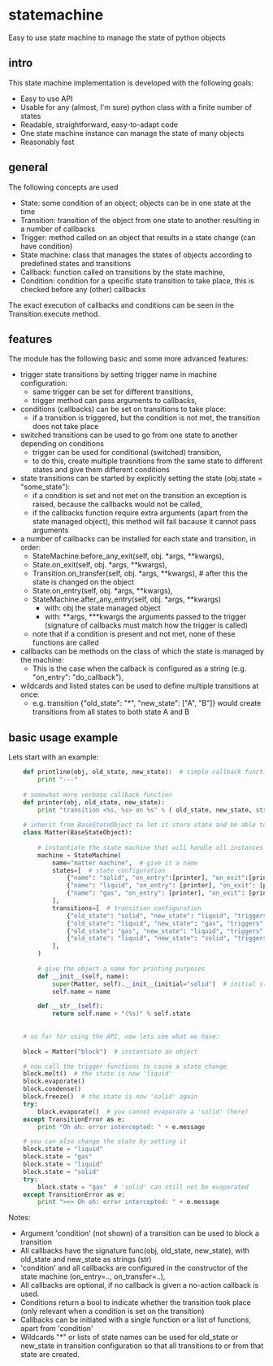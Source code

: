 # statemachine
Easy to use state machine to manage the state of python objects

## intro
This state machine implementation is developed with the following goals:

* Easy to use API
* Usable for any (almost, I'm sure) python class with a finite number of states
* Readable, straightforward, easy-to-adapt code
* One state machine instance can manage the state of many objects
* Reasonably fast

## general
The following concepts are used

* State: some condition of an object; objects can be in one state at the time
* Transition: transition of the object from one state to another resulting in a number of callbacks
* Trigger: method called on an object that results in a state change (can have condition)
* State machine: class that manages the states of objects according to predefined states and transitions
* Callback: function called on transitions by the state machine,
* Condition: condition for a specific state transition to take place, this is checked before any (other) callbacks

The exact execution of callbacks and conditions can be seen in the Transition.execute method.

## features
The module has the following basic and some more advanced features:

* trigger state transitions by setting trigger name in machine configuration:
    * same trigger can be set for different transitions,
    * trigger method can pass arguments to callbacks,
* conditions (callbacks) can be set on transitions to take place:
    * if a transition is triggered, but the condition is not met, the transition does not take place
* switched transitions can be used to go from one state to another depending on conditions
    * trigger can be used for conditional (switched) transition,
    * to do this, create multiple trasnitions from the same state to different states and give them different conditions
* state transitions can be started by explicitly setting the state (obj.state = "some_state"):
    * if a condition is set and not met on the transition an exception is raised, because the callbacks would not be called,
    * if the callbacks function require extra arguments (apart from the state managed object), this method will fail bacause it cannot pass arguments
* a number of callbacks can be installed for each state and transition, in order:
    * StateMachine.before_any_exit(self, obj. *args, **kwargs),
    * State.on_exit(self, obj. *args, **kwargs),
    * Transition.on_transfer(self, obj. *args, **kwargs), # after this the state is changed on the object
    * State.on_entry(self, obj. *args, **kwargs),
    * StateMachine.after_any_entry(self, obj. *args, **kwargs)
        * with: obj the state managed object
        * with: **args, ***kwargs the arguments passed to the trigger (signature of callbacks must match how the trigger is called)
    * note that if a condition is present and not met, none of these functions are called
* callbacks can be methods on the class of which the state is managed by the machine:
    * This is the case when the calback is configured as a string (e.g. "on_entry": "do_callback"),
* wildcards and listed states can be used to define multiple transitions at once:
    * e.g. transition {"old_state": "*", "new_state": ["A", "B"]} would create transitions from all states to both state A and B


## basic usage example
Lets start with an example:
``` python   
    def printline(obj, old_state, new_state):  # simple callback function
        print "---"
    
    # somewhat more verbose callback function
    def printer(obj, old_state, new_state):
        print "transition <%s, %s> on %s" % ( old_state, new_state, str(obj))
    
    # inherit from BaseStateObject to let it store state and be able to call triggers
    class Matter(BaseStateObject):  
        
        # instantiate the state machine that will handle all instances of Matter
        machine = StateMachine(  
            name="matter machine",  # give it a name
            states=[  # state configuration
                {"name": "solid", "on_entry":[printer], "on_exit":[printer]},
                {"name": "liquid", "on_entry": [printer], "on_exit": [printer]},
                {"name": "gas", "on_entry": [printer], "on_exit": [printer]}
            ],
            transitions=[  # transition configuration
                {"old_state": "solid", "new_state": "liquid", "triggers": "melt", "on_transfer": [printer]},
                {"old_state": "liquid", "new_state": "gas", "triggers": "evaporate", "on_transfer": [printer]},
                {"old_state": "gas", "new_state": "liquid", "triggers": "condense", "on_transfer": [printer]},
                {"old_state": "liquid", "new_state": "solid", "triggers": "freeze", "on_transfer": [printer]}
            ],
        )
        
        # give the object a name for printing purposes
        def __init__(self, name):
            super(Matter, self).__init__(initial="solid")  # initial state is "solid"
            self.name = name

        def __str__(self):
            return self.name + "(%s)" % self.state
    
    
    # so far for using the API, now lets see what we have:
    
    block = Matter("block")  # instantiate an object

    # now call the trigger functions to cause a state change
    block.melt()  # the state is now 'liquid'
    block.evaporate()
    block.condense()
    block.freeze()  # the state is now 'solid' again
    try:
        block.evaporate()  # you cannot evaporate a 'solid' (here)
    except TransitionError as e:
        print "Oh oh: error intercepted: " + e.message

    # you can also change the state by setting it
    block.state = "liquid"
    block.state = "gas"
    block.state = "liquid"
    block.state = "solid"
    try:
        block.state = "gas"  # 'solid' can still not be evaporated
    except TransitionError as e:
        print ">>> Oh oh: error intercepted: " + e.message
```

 Notes:

  * Argument 'condition' (not shown) of a transition can be used to block a transition
  * All callbacks have the signature func(obj, old_state, new_state), with old_state and new_state as strings (str)
  * 'condition' and all callbacks are configured in the constructor of the state machine (on_entry=.., on_transfer=..),
  * All callbacks are optional, if no callback is given a no-action callback is used.
  * Conditions return a bool to indicate whether the transition took place (only relevant when a condition is set on the transition)
  * Callbacks can be initiated with a single function or a list of functions, apart from 'condition'
  * Wildcards "*" or lists of state names can be used for old_state or new_state in transition configuration so that all transitions to or from that state are created.


